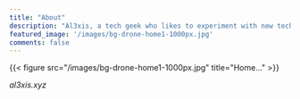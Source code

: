 ```yaml
---
title: "About"
description: "Al3xis, a tech geek who likes to experiment with new technologies."
featured_image: '/images/bg-drone-home1-1000px.jpg'
comments: false
---
```

{{< figure src="/images/bg-drone-home1-1000px.jpg" title="Home..." >}}

_al3xis.xyz_ 